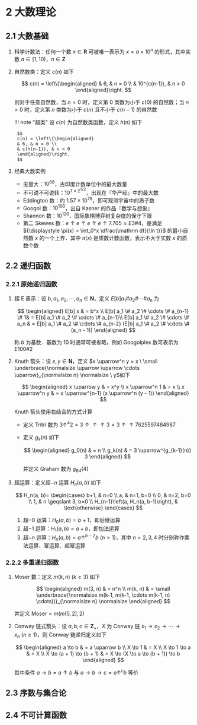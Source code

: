 # 2 大数理论

## 2.1 大数基础
1. 科学计数法：任何一个数 $x \in \mathbf R$ 可被唯一表示为 $x = a \times 10^{n}$ 的形式，其中实数 $a \in [1, 10)$，$n \in \mathbf Z$
2. 自然数类：定义 $c(n)$ 如下

    $$
    c(n) = \left\{\begin{aligned}
    & 6, & n = 0 \\
    & 10^{c(n-1)}, & n > 0
    \end{aligned}\right.
    $$

    则对于任意自然数，当 $n = 0$ 时，定义第 $0$ 类数为小于 $c(0)$ 的自然数；当 $n > 0$ 时，定义第 $n$ 类数为小于 $c(n)$ 且不小于 $c(n-1)$ 的自然数

    !!! note "超类"
        设 $c(n)$ 为自然数类函数，定义 $h(n)$ 如下

        $$
        c(n) = \left\{\begin{aligned}
        & 6, & n = 0 \\
        & c(h(n-1)), & n > 0
        \end{aligned}\right.
        $$

3. 经典大数实例
    - 无量大：$10^{68}$，古印度计数单位中的最大数量
    - 不可说不可说转：$10^{7 \times 2^{122}}$，出现在『华严经』中的最大数
    - $\text{Eddington}$ 数：约 $1.57 \times 10^{79}$，即可观测宇宙中的质子数
    - $\text{Googol}$ 数：$10^{100}$，出自 $\text{Kasner}$ 的作品『数学与想象』
    - $\text{Shannon}$ 数：$10^{120}$，国际象棋博弈树复杂度的保守下限
    - 第二 $\text{Skewes}$ 数：$e \uparrow e \uparrow e \uparrow e \uparrow 7.705 \approx E 3\#4$，是满足 ${\displaystyle \pi(x) > \int_0^x \dfrac{\mathrm dt}{\ln t}}$ 的最小自然数 $x$ 的一个上界．其中 $\pi(x)$ 是质数计数函数，表示不大于实数 $x$ 的质数个数

## 2.2 递归函数
### 2.2.1 原始递归函数
1. 超 $\text{E}$ 表示：设 $b, a_1, a_2, \cdots, a_n \in \mathbf N$，定义 $E[b] a_1 \# a_2 \# \cdots \# a_n$ 为

    $$
    \begin{aligned}
    E[b] x & = b^x \\
    E[b] a_1 \# a_2 \# \cdots \# a_{n-1} \# 1& = E[b] a_1 \# a_2 \# \cdots \# a_{n-1}\\
    E[b] a_1 \# a_2 \# \cdots \# a_n & = E[b] a_1 \# a_2 \# \cdots \# a_{n-2} (E[b] a_1 \# a_2 \# \cdots \# (a_n - 1)) 
    \end{aligned}
    $$

    称 $b$ 为基数．基数为 $10$ 时通常可被省略，例如 $\text{Googolplex}$ 数可表示为 $E 100\#2$

2. $\text{Knuth}$ 箭头：设 $x, y \in \mathbf N$，定义 $x \uparrow^n y = x \ \small \underbrace{\normalsize \uparrow \uparrow \cdots \uparrow}_{\normalsize n} \normalsize \ y$如下

    $$
    \begin{aligned}
    x \uparrow y & = x^y \\
    x \uparrow^n 1 & = x \\
    x \uparrow^n y & = x \uparrow^{n-1} (x \uparrow^n (y - 1))
    \end{aligned}
    $$

    $\text{Knuth}$ 箭头使用右结合的方式计算

    - 定义 $\text{Tritri}$ 数为 $3 \uparrow^4 2 = 3 \uparrow \uparrow \uparrow 3 = 3 \uparrow \uparrow 7625597484987$
    - 定义 $g_k(n)$ 如下

        $$
        \begin{aligned}
        g_0(n) & = n \\
        g_k(n) & = 3 \uparrow^{g_{k-1}(n)} 3
        \end{aligned}
        $$

        并定义 $\text{Graham}$ 数为 $g_{64}(4)$

3. 超运算：定义超$-n$ 运算 $H_n(a, b)$ 如下

    $$
    H_n(a, b)= \begin{cases}
    b+1, & n=0 \\
    a, & n=1, b=0 \\
    0, & n=2, b=0 \\
    1, & n \geqslant 3, b=0 \\
    H_{n-1}\left(a, H_n(a, b-1)\right), & \text{otherwise}
    \end{cases}
    $$

    1. 超$-0$ 运算：$H_0(a, b) = b + 1$，即后继运算
    2. 超$-1$ 运算：$H_1(a, b) = a + b$，即加法运算
    3. 超$-n$ 运算：$H_n(a, b) = a \uparrow^{n-2} b \ (n > 1)$，其中 $n = 2, 3, 4$ 时分别称作乘法运算、幂运算、超幂运算

### 2.2.2 多重递归函数
1. $\text{Moser}$ 数：定义 $m(k, n) \ (k \geqslant 3)$ 如下

    $$
    \begin{aligned}
    m(3, n) & = n^n \\
    m(k, n) & = \small \underbrace{\normalsize m(k-1, m(k-1, \cdots m(k-1, n) \cdots))}_{\normalsize n} \normalsize
    \end{aligned}
    $$

    并定义 $\text{Moser} = m(m(5, 2), 2)$

2. $\text{Conway}$ 链式箭头：设 $a, b, c \in \mathbf Z_+$，$X$ 为 $\text{Conway}$ 链 $x_1 \to x_2 \to \cdots \to x_n \ (n \geqslant 1)$，则 $\text{Conway}$ 链递归定义如下

    $$
    \begin{aligned}
    a \to b & = a \uparrow b \\
    X \to 1 & = X \\
    X \to 1 \to a & = X \\
    X \to (a + 1) \to (b + 1) & = X \to (X \to a \to (b + 1)) \to b
    \end{aligned}
    $$

    其中条件 $a \to b = a \uparrow b$ 与 $a \to b \to c = a\uparrow^c b$ 等价

## 2.3 序数与集合论

## 2.4 不可计算函数
